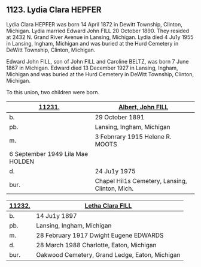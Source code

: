 ## 1123. Lydia Clara HEPFER 

Lydia Clara HEPFER was born 14 April 1872 in Dewitt Township, Clinton, Michigan. Lydia married Edward John FILL 20 October 1890. They resided at 2432 N. Grand River Avenue in Lansing, Michigan. Lydia died 4 Ju1y 1955 in Lansing, Ingham, Michigan and was buried at the Hurd Cemetery in DeWitt Township, Clinton, Michigan.

Edward John FILL, son of John FILL and Caroline BELTZ, was born 7 June 1867 in Michigan. Edward died 13 December 1927 in Lansing, Ingham, Michigan and was buried at the Hurd Cemetery in DeWitt Township, Clinton, Michigan. 

To this union, two children were born.


[11231.](11231) | [Albert, John FILL](11231) 
| --- | ---
b. | 29 October 1891
pb. | Lansing, Ingham, Michigan 
m. | 3 Febnrary 1915 Helene R. MOOTS 
   | 6 September 1949 Lila Mae HOLDEN 
d. | 24 Ju1y 1975 
bur. |  Chapel Hil1s Cemetery, Lansing, Clinton, Mich. 

[11232.](11232) | [Letha Clara FILL](11232)
| --- | ---
b. | 14 Ju1y 1897
pb. | Lansing, Ingham, Michigan 
m. | 28 February 1917 Dwight Eugene EDWARDS 
d. | 28 March 1988 Charlotte, Eaton, Michigan 
bur. | Oakwood Cemetery, Grand Ledge, Eaton, Michigan 